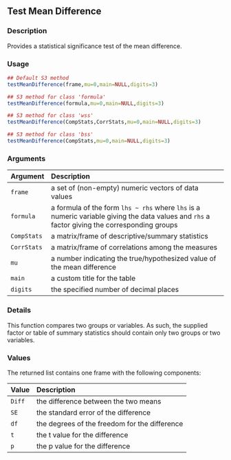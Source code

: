 ## Test Mean Difference

### Description

Provides a statistical significance test of the mean difference.

### Usage

```r
## Default S3 method
testMeanDifference(frame,mu=0,main=NULL,digits=3)

## S3 method for class 'formula'
testMeanDifference(formula,mu=0,main=NULL,digits=3)

## S3 method for class 'wss'
testMeanDifference(CompStats,CorrStats,mu=0,main=NULL,digits=3)

## S3 method for class 'bss'
testMeanDifference(CompStats,mu=0,main=NULL,digits=3)
```

### Arguments

Argument | Description
:-- | :--
```frame``` | a set of (non-empty) numeric vectors of data values
```formula``` | a formula of the form `lhs ~ rhs` where `lhs` is a numeric variable giving the data values and `rhs` a factor giving the corresponding groups
```CompStats``` | a matrix/frame of descriptive/summary statistics
```CorrStats``` | a matrix/frame of correlations among the measures
```mu``` | a number indicating the true/hypothesized value of the mean difference
```main``` | a custom title for the table
```digits``` | the specified number of decimal places

### Details

This function compares two groups or variables. As such, the supplied factor or table of summary statistics should contain only two groups or two variables.

### Values

The returned list contains one frame with the following components:

Value | Description
:-- | :--
```Diff``` | the difference between the two means
```SE``` | the standard error of the difference
```df``` | the degrees of the freedom for the difference
```t``` | the t value for the difference
```p``` | the p value for the difference

